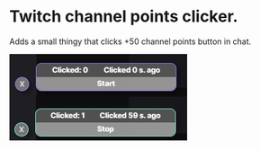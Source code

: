 # Twitch channel points clicker.

Adds a small thingy that clicks +50 channel points button in chat.

<img src="https://github.com/bloodvez/MiscStuff/blob/master/TwitchClicker/yes.jpg" alt="no"/>